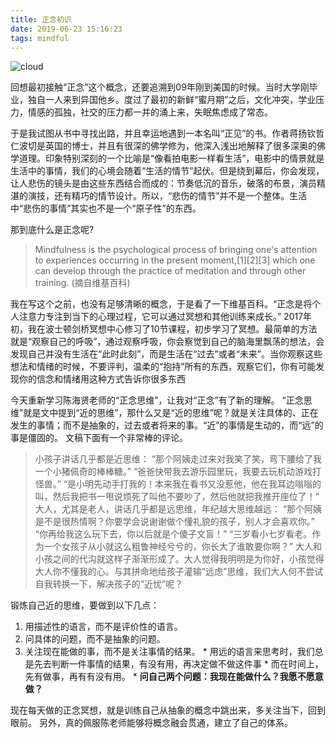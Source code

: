```yaml
---
title: 正念初识
date: 2019-06-23 15:16:23
tags: mindful
---
```


![cloud](imgs/cloud.jpeg)

   回想最初接触“正念”这个概念，还要追溯到09年刚到美国的时候。当时大学刚毕业，独自一人来到异国他乡。度过了最初的新鲜“蜜月期”之后，文化冲突，学业压力，情感的孤独，社交的压力都一并的涌上来，失眠焦虑成了常态。

   于是我试图从书中寻找出路，并且幸运地遇到一本名叫“正见”的书。作者蒋扬钦哲仁波切是英国的博士，并且有很深的佛学修为，他深入浅出地解释了很多深奥的佛学道理。印象特别深刻的一个比喻是“像看拍电影一样看生活”，电影中的情景就是生活中的事情，我们的心境会随着“生活的情节”起伏。但是绕到幕后，你会发现，让人悲伤的镜头是由这些东西结合而成的：节奏低沉的音乐，破落的布景，演员精湛的演技，还有精巧的情节设计。所以，“悲伤的情节”并不是一个整体。生活中“悲伤的事情”其实也不是一个“原子性”的东西。

   那到底什么是正念呢?
> Mindfulness is the psychological process of bringing one's attention to experiences occurring in the present moment,[1][2][3] which one can develop through the practice of meditation and through other training.    (摘自维基百科)

   我在写这个之前，也没有足够清晰的概念，于是看了一下维基百科。“正念是将个人注意力专注到当下的心理过程，它可以通过冥想和其他训练来成长。”
   2017年初，我在波士顿剑桥冥想中心修习了10节课程，初步学习了冥想。最简单的方法就是“观察自己的呼吸”，通过观察呼吸，你会察觉到自己的脑海里飘荡的想法，会发现自己并没有生活在“此时此刻”，而是生活在“过去”或者“未来”。当你观察这些想法和情绪的时候，不要评判，温柔的“抱持”所有的东西，观察它们，你有可能发现你的信念和情绪用这种方式告诉你很多东西



   今天重新学习陈海贤老师的“正念思维”，让我对“正念”有了新的理解。
   “正念思维”就是文中提到“近的思维”，那什么又是“近的思维”呢？就是关注具体的、正在发生的事情；而不是抽象的，过去或者将来的事。“近”的事情是生动的，而“远”的事是僵固的。
    文稿下面有一个非常棒的评论。

> 小孩子讲话几乎都是近思维：
“那个阿姨走过来对我笑了笑，弯下腰给了我一个小猪佩奇的棒棒糖。”
“爸爸快带我去游乐园里玩，我要去玩机动游戏打怪兽。”
“是小明先动手打我的！本来我在看书又没惹他，他在我耳边嗡嗡的叫，然后我把书一甩说烦死了叫他不要吵了，然后他就把我推开座位了！”
大人，尤其是老人，讲话几乎都是远思维，年纪越大思维越远：
“那个阿姨是不是很热情啊？你要学会说谢谢做个懂礼貌的孩子，别人才会喜欢你。”
“你再给我这么玩下去，你以后就是个傻子文盲！”
“三岁看小七岁看老。作为一个女孩子从小就这么粗鲁神经兮兮的，你长大了谁敢要你啊？”
大人和小孩之间的代沟就这样子渐渐形成了。大人觉得我明明是为你好，小孩觉得大人你不懂我的心。与其拼命地给孩子灌输“远虑”思维，我们大人何不尝试自我转换一下，解决孩子的“近忧”呢？

   锻炼自己近的思维，要做到以下几点：
  1. 用描述性的语言，而不是评价性的语言。
  2. 问具体的问题，而不是抽象的问题。
  3. 关注现在能做的事，而不是关注事情的结果。
  	* 用远的语言来思考时，我们总是先去判断一件事情的结果，有没有用，再决定做不做这件事
  	* 而在时间上，先有做事，再有有没有用。
  	* **问自己两个问题：我现在能做什么？我愿不愿意做？**


   现在每天做的正念冥想，就是训练自己从抽象的概念中跳出来，多关注当下，回到眼前。
   另外，真的佩服陈老师能够将概念融会贯通，建立了自己的体系。
